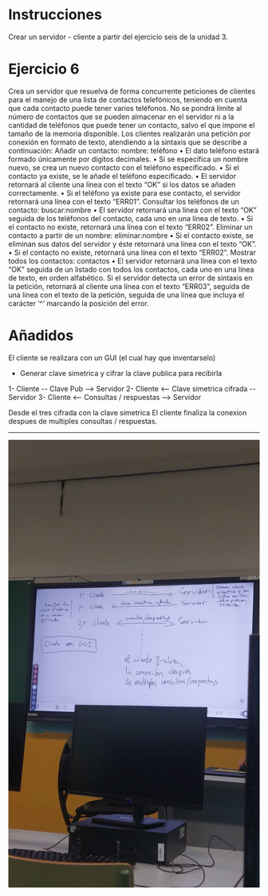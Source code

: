 # Instrucciones

Crear un servidor - cliente a partir del ejercicio seis de la unidad 3.


# Ejercicio 6
Crea un servidor que resuelva de forma concurrente peticiones de clientes para el manejo de una 
lista de contactos telefónicos, teniendo en cuenta que cada contacto puede tener varios teléfonos. 
No se pondrá límite al número de contactos que se pueden almacenar en el servidor ni a la 
cantidad de teléfonos que puede tener un contacto, salvo el que impone el tamaño de la memoria 
disponible. 
Los clientes realizarán una petición por conexión en formato de texto, atendiendo a la sintaxis que 
se describe a continuación: 
Añadir un contacto: 
nombre: teléfono 
• El dato teléfono estará formado únicamente por dígitos decimales. 
• Si se especifica un nombre nuevo, se crea un nuevo contacto con el teléfono especificado. 
• Si el contacto ya existe, se le añade el teléfono especificado. 
• El servidor retornará al cliente una línea con el texto “OK” si los datos se añaden 
correctamente. 
• Si el teléfono ya existe para ese contacto, el servidor retornará una línea con el texto 
“ERR01”.
Consultar los teléfonos de un contacto: 
buscar:nombre 
• El servidor retornará una línea con el texto “OK” seguida de los teléfonos del contacto, 
cada uno en una línea de texto. 
• Si el contacto no existe, retornará una línea con el texto “ERR02”. 
Eliminar un contacto a partir de un nombre: 
eliminar:nombre 
• Si el contacto existe, se eliminan sus datos del servidor y éste retornará una línea con el 
texto “OK”. 
• Si el contacto no existe, retornará una línea con el texto “ERR02”. 
Mostrar todos los contactos: 
contactos 
• El servidor retornará una línea con el texto “OK” seguida de un listado con todos los 
contactos, cada uno en una línea de texto, en orden alfabético. 
Si el servidor detecta un error de sintaxis en la petición, retornará al cliente una línea con el texto 
“ERR03”, seguida de una línea con el texto de la petición, seguida de una línea que incluya el 
carácter ‘^’ marcando la posición del error. 


# Añadidos

El cliente se realizara con un GUI (el cual hay que inventarselo)

- Generar clave simetrica y cifrar la clave publica para recibirla

1- Cliente -- Clave Pub --> Servidor
2- Cliente <-- Clave simetrica cifrada -- Servidor
3- Cliente <-- Consultas / respuestas  --> Servidor

Desde el tres cifrada con la clave simetrica
El cliente finaliza la conexion despues de multiples consultas / respuestas.






----



![croquis.jpg](croquis.jpg)


